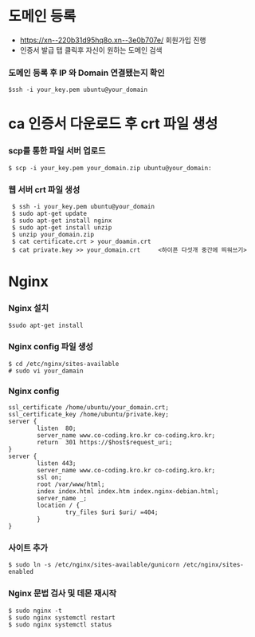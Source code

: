 # 도메인 등록
- https://xn--220b31d95hq8o.xn--3e0b707e/ 회원가입 진행
- 인증서 발급 탭 클릭후 자신이 원하는 도메인 검색
### 도메인 등록 후 IP 와 Domain 연결됐는지 확인
```
$ssh -i your_key.pem ubuntu@your_domain
```

# ca 인증서 다운로드 후 crt 파일 생성
### scp를 통한 파일 서버 업로드
```
$ scp -i your_key.pem your_domain.zip ubuntu@your_domain:
```
### 웹 서버 crt 파일 생성
```
 $ ssh -i your_key.pem ubuntu@your_domain
 $ sudo apt-get update
 $ sudo apt-get install nginx
 $ sudo apt-get install unzip
 $ unzip your_domain.zip
 $ cat certificate.crt > your_doamin.crt
 $ cat private.key >> your_domain.crt     <하이픈 다섯개 중간에 띄워쓰기>
```

# Nginx
### Nginx 설치
```
$sudo apt-get install
```

### Nginx config 파일 생성
```
$ cd /etc/nginx/sites-available
# sudo vi your_damain
```
### Nginx config
```
ssl_certificate /home/ubuntu/your_domain.crt;
ssl_certificate_key /home/ubuntu/private.key;
server {
        listen  80;
        server_name www.co-coding.kro.kr co-coding.kro.kr;
        return  301 https://$host$request_uri;
}
server {
        listen 443;
        server_name www.co-coding.kro.kr co-coding.kro.kr;
        ssl on;
        root /var/www/html;
        index index.html index.htm index.nginx-debian.html;
        server_name _;
        location / {
                try_files $uri $uri/ =404;
        }
}
 ```
 ### 사이트 추가
 ```
 $ sudo ln -s /etc/nginx/sites-available/gunicorn /etc/nginx/sites-enabled
 ```
 
 ### Nginx 문법 검사 및 데몬 재시작
 ```
 $ sudo nginx -t
 $ sudo nginx systemctl restart
 $ sudo nginx systemctl status
 ```
 
